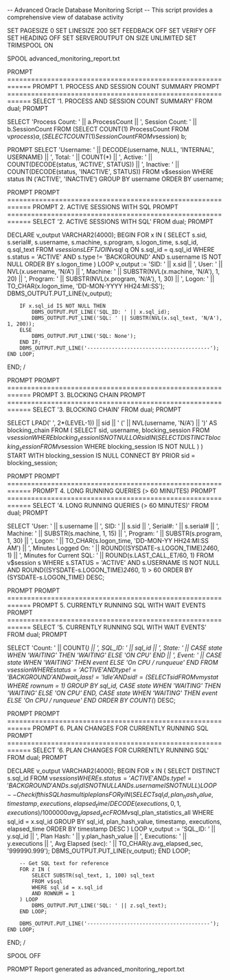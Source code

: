 
-- Advanced Oracle Database Monitoring Script
-- This script provides a comprehensive view of database activity

SET PAGESIZE 0
SET LINESIZE 200
SET FEEDBACK OFF
SET VERIFY OFF
SET HEADING OFF
SET SERVEROUTPUT ON SIZE UNLIMITED
SET TRIMSPOOL ON

SPOOL advanced_monitoring_report.txt

PROMPT ============================================================
PROMPT 1. PROCESS AND SESSION COUNT SUMMARY
PROMPT ============================================================
SELECT '1. PROCESS AND SESSION COUNT SUMMARY' FROM dual;
PROMPT

SELECT 'Process Count: ' || a.ProcessCount || ', Session Count: ' || b.SessionCount 
FROM (SELECT COUNT(1) ProcessCount FROM v$process) a, 
     (SELECT COUNT(1) SessionCount FROM v$session) b;

PROMPT
SELECT 'Username: ' || DECODE(username, NULL, 'INTERNAL', USERNAME) || 
       ', Total: ' || COUNT(*) || 
       ', Active: ' || COUNT(DECODE(status, 'ACTIVE', STATUS)) || 
       ', Inactive: ' || COUNT(DECODE(status, 'INACTIVE', STATUS))
FROM v$session 
WHERE status IN ('ACTIVE', 'INACTIVE')
GROUP BY username
ORDER BY username;

PROMPT
PROMPT ============================================================
PROMPT 2. ACTIVE SESSIONS WITH SQL
PROMPT ============================================================
SELECT '2. ACTIVE SESSIONS WITH SQL' FROM dual;
PROMPT

DECLARE
    v_output VARCHAR2(4000);
BEGIN
    FOR x IN (
        SELECT s.sid, 
               s.serial#, 
               s.username, 
               s.machine, 
               s.program, 
               s.logon_time,
               s.sql_id,
               q.sql_text
        FROM v$session s
        LEFT JOIN v$sql q ON s.sql_id = q.sql_id
        WHERE s.status = 'ACTIVE'
        AND s.type != 'BACKGROUND'
        AND s.username IS NOT NULL
        ORDER BY s.logon_time
    ) LOOP
        v_output := 'SID: ' || x.sid || 
                   ', User: ' || NVL(x.username, 'N/A') || 
                   ', Machine: ' || SUBSTR(NVL(x.machine, 'N/A'), 1, 20) ||
                   ', Program: ' || SUBSTR(NVL(x.program, 'N/A'), 1, 30) ||
                   ', Logon: ' || TO_CHAR(x.logon_time, 'DD-MON-YYYY HH24:MI:SS');
        DBMS_OUTPUT.PUT_LINE(v_output);

        IF x.sql_id IS NOT NULL THEN
            DBMS_OUTPUT.PUT_LINE('SQL_ID: ' || x.sql_id);
            DBMS_OUTPUT.PUT_LINE('SQL: ' || SUBSTR(NVL(x.sql_text, 'N/A'), 1, 200));
        ELSE
            DBMS_OUTPUT.PUT_LINE('SQL: None');
        END IF;
        DBMS_OUTPUT.PUT_LINE('----------------------------------------');
    END LOOP;
END;
/

PROMPT
PROMPT ============================================================
PROMPT 3. BLOCKING CHAIN
PROMPT ============================================================
SELECT '3. BLOCKING CHAIN' FROM dual;
PROMPT

SELECT LPAD(' ', 2*(LEVEL-1)) || sid || ' (' || NVL(username, 'N/A') || ')' AS blocking_chain 
FROM (
    SELECT sid, username, blocking_session 
    FROM v$session
    WHERE blocking_session IS NOT NULL 
    OR sid IN (
        SELECT DISTINCT blocking_session 
        FROM v$session 
        WHERE blocking_session IS NOT NULL
    )
) 
START WITH blocking_session IS NULL 
CONNECT BY PRIOR sid = blocking_session;

PROMPT
PROMPT ============================================================
PROMPT 4. LONG RUNNING QUERIES (> 60 MINUTES)
PROMPT ============================================================
SELECT '4. LONG RUNNING QUERIES (> 60 MINUTES)' FROM dual;
PROMPT

SELECT 'User: ' || s.username || 
       ', SID: ' || s.sid || 
       ', Serial#: ' || s.serial#  || 
       ', Machine: ' || SUBSTR(s.machine, 1, 15) || 
       ', Program: ' || SUBSTR(s.program, 1, 30) || 
       ', Logon: ' || TO_CHAR(s.logon_time, 'DD-MON-YY HH24:MI:SS AM') || 
       ', Minutes Logged On: ' || ROUND((SYSDATE-s.LOGON_TIME)*24*60, 1) || 
       ', Minutes for Current SQL: ' || ROUND(s.LAST_CALL_ET/60, 1)
FROM v$session s
WHERE s.STATUS = 'ACTIVE' 
AND s.USERNAME IS NOT NULL 
AND ROUND((SYSDATE-s.LOGON_TIME)*24*60, 1) > 60
ORDER BY (SYSDATE-s.LOGON_TIME) DESC;

PROMPT
PROMPT ============================================================
PROMPT 5. CURRENTLY RUNNING SQL WITH WAIT EVENTS
PROMPT ============================================================
SELECT '5. CURRENTLY RUNNING SQL WITH WAIT EVENTS' FROM dual;
PROMPT

SELECT 'Count: ' || COUNT(*) || 
       ', SQL_ID: ' || sql_id || 
       ', State: ' || CASE state WHEN 'WAITING' THEN 'WAITING' ELSE 'ON CPU' END || 
       ', Event: ' || CASE state WHEN 'WAITING' THEN event ELSE 'On CPU / runqueue' END
FROM v$session 
WHERE status = 'ACTIVE' 
AND type != 'BACKGROUND' 
AND wait_class != 'Idle' 
AND sid != (SELECT sid FROM v$mystat WHERE rownum = 1)
GROUP BY sql_id, 
         CASE state WHEN 'WAITING' THEN 'WAITING' ELSE 'ON CPU' END, 
         CASE state WHEN 'WAITING' THEN event ELSE 'On CPU / runqueue' END
ORDER BY COUNT(*) DESC;

PROMPT
PROMPT ============================================================
PROMPT 6. PLAN CHANGES FOR CURRENTLY RUNNING SQL
PROMPT ============================================================
SELECT '6. PLAN CHANGES FOR CURRENTLY RUNNING SQL' FROM dual;
PROMPT

DECLARE
    v_output VARCHAR2(4000);
BEGIN
    FOR x IN (
        SELECT DISTINCT s.sql_id
        FROM v$session s
        WHERE s.status = 'ACTIVE'
        AND s.type != 'BACKGROUND'
        AND s.sql_id IS NOT NULL
        AND s.username IS NOT NULL
    ) LOOP
        -- Check if this SQL has multiple plans
        FOR y IN (
            SELECT sql_id, plan_hash_value, timestamp, executions, 
                   elapsed_time/DECODE(executions, 0, 1, executions)/1000000 avg_elapsed_sec
            FROM v$sql_plan_statistics_all
            WHERE sql_id = x.sql_id
            GROUP BY sql_id, plan_hash_value, timestamp, executions, elapsed_time
            ORDER BY timestamp DESC
        ) LOOP
            v_output := 'SQL_ID: ' || y.sql_id || 
                       ', Plan Hash: ' || y.plan_hash_value || 
                       ', Executions: ' || y.executions || 
                       ', Avg Elapsed (sec): ' || TO_CHAR(y.avg_elapsed_sec, '999990.999');
            DBMS_OUTPUT.PUT_LINE(v_output);
        END LOOP;

        -- Get SQL text for reference
        FOR z IN (
            SELECT SUBSTR(sql_text, 1, 100) sql_text
            FROM v$sql
            WHERE sql_id = x.sql_id
            AND ROWNUM = 1
        ) LOOP
            DBMS_OUTPUT.PUT_LINE('SQL: ' || z.sql_text);
        END LOOP;

        DBMS_OUTPUT.PUT_LINE('----------------------------------------');
    END LOOP;
END;
/

SPOOL OFF

PROMPT Report generated as advanced_monitoring_report.txt
